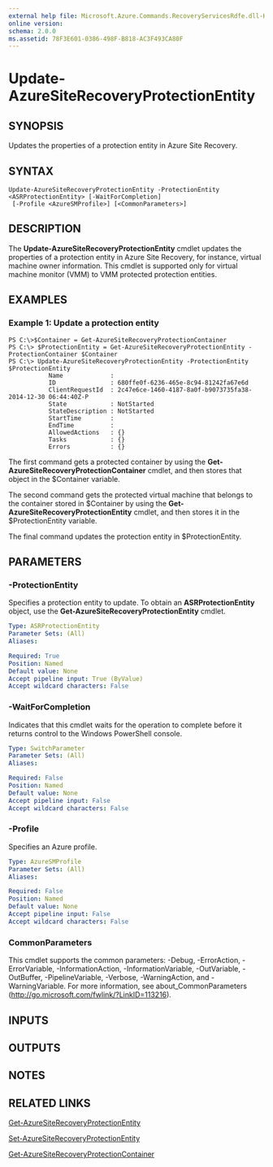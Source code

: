 ```yaml
---
external help file: Microsoft.Azure.Commands.RecoveryServicesRdfe.dll-Help.xml
online version: 
schema: 2.0.0
ms.assetid: 78F3E601-0386-498F-B818-AC3F493CA80F
---
```


# Update-AzureSiteRecoveryProtectionEntity

## SYNOPSIS
Updates the properties of a protection entity in Azure Site Recovery.

## SYNTAX

```
Update-AzureSiteRecoveryProtectionEntity -ProtectionEntity <ASRProtectionEntity> [-WaitForCompletion]
 [-Profile <AzureSMProfile>] [<CommonParameters>]
```

## DESCRIPTION
The **Update-AzureSiteRecoveryProtectionEntity** cmdlet updates the properties of a protection entity in Azure Site Recovery, for instance, virtual machine owner information.
This cmdlet is supported only for virtual machine monitor (VMM) to VMM protected protection entities.

## EXAMPLES

### Example 1: Update a protection entity
```
PS C:\>$Container = Get-AzureSiteRecoveryProtectionContainer
PS C:\> $ProtectionEntity = Get-AzureSiteRecoveryProtectionEntity -ProtectionContainer $Container
PS C:\> Update-AzureSiteRecoveryProtectionEntity -ProtectionEntity $ProtectionEntity
           Name             : 
           ID               : 680ffe0f-6236-465e-8c94-81242fa67e6d
           ClientRequestId  : 2c47e6ce-1460-4187-8a0f-b9073735fa38-2014-12-30 06:44:40Z-P
           State            : NotStarted
           StateDescription : NotStarted
           StartTime        : 
           EndTime          : 
           AllowedActions   : {}
           Tasks            : {}
           Errors           : {}
```

The first command gets a protected container by using the **Get-AzureSiteRecoveryProtectionContainer** cmdlet, and then stores that object in the $Container variable.

The second command gets the protected virtual machine that belongs to the container stored in $Container by using the **Get-AzureSiteRecoveryProtectionEntity** cmdlet, and then stores it in the $ProtectionEntity variable.

The final command updates the protection entity in $ProtectionEntity.

## PARAMETERS

### -ProtectionEntity
Specifies a protection entity to update.
To obtain an **ASRProtectionEntity** object, use the **Get-AzureSiteRecoveryProtectionEntity** cmdlet.

```yaml
Type: ASRProtectionEntity
Parameter Sets: (All)
Aliases: 

Required: True
Position: Named
Default value: None
Accept pipeline input: True (ByValue)
Accept wildcard characters: False
```

### -WaitForCompletion
Indicates that this cmdlet waits for the operation to complete before it returns control to the Windows PowerShell console.

```yaml
Type: SwitchParameter
Parameter Sets: (All)
Aliases: 

Required: False
Position: Named
Default value: None
Accept pipeline input: False
Accept wildcard characters: False
```

### -Profile
Specifies an Azure profile.

```yaml
Type: AzureSMProfile
Parameter Sets: (All)
Aliases: 

Required: False
Position: Named
Default value: None
Accept pipeline input: False
Accept wildcard characters: False
```

### CommonParameters
This cmdlet supports the common parameters: -Debug, -ErrorAction, -ErrorVariable, -InformationAction, -InformationVariable, -OutVariable, -OutBuffer, -PipelineVariable, -Verbose, -WarningAction, and -WarningVariable. For more information, see about_CommonParameters (http://go.microsoft.com/fwlink/?LinkID=113216).

## INPUTS

## OUTPUTS

## NOTES

## RELATED LINKS

[Get-AzureSiteRecoveryProtectionEntity](./Get-AzureSiteRecoveryProtectionEntity.md)

[Set-AzureSiteRecoveryProtectionEntity](./Set-AzureSiteRecoveryProtectionEntity.md)

[Get-AzureSiteRecoveryProtectionContainer](./Get-AzureSiteRecoveryProtectionContainer.md)


